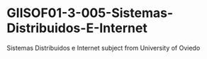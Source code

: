 # GIISOF01-3-005-Sistemas-Distribuidos-E-Internet
Sistemas Distribuidos e Internet subject from University of Oviedo

